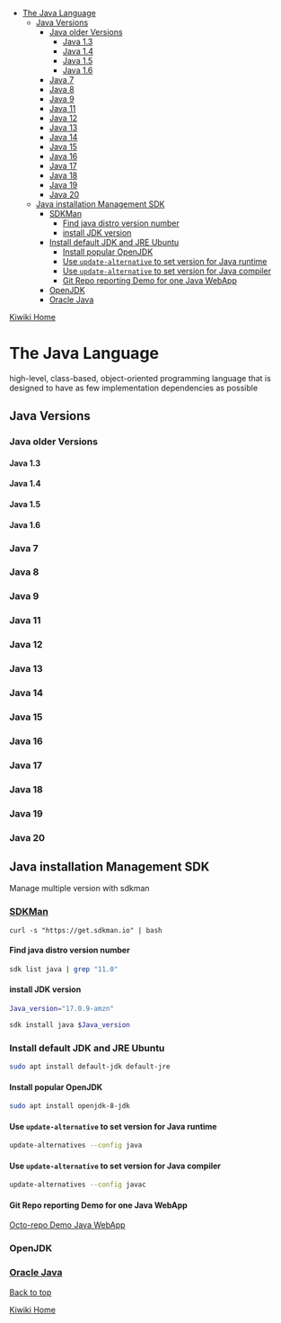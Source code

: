 - [The Java Language](#the-java-language)
  - [Java Versions](#java-versions)
    - [Java older Versions](#java-older-versions)
      - [Java 1.3](#java-13)
      - [Java 1.4](#java-14)
      - [Java 1.5](#java-15)
      - [Java 1.6](#java-16)
    - [Java 7](#java-7)
    - [Java 8](#java-8)
    - [Java 9](#java-9)
    - [Java 11](#java-11)
    - [Java 12](#java-12)
    - [Java 13](#java-13-1)
    - [Java 14](#java-14-1)
    - [Java 15](#java-15-1)
    - [Java 16](#java-16-1)
    - [Java 17](#java-17)
    - [Java 18](#java-18)
    - [Java 19](#java-19)
    - [Java 20](#java-20)
  - [Java installation Management SDK](#java-installation-management-sdk)
    - [SDKMan](#sdkman)
      - [Find java distro version number](#find-java-distro-version-number)
      - [install JDK version](#install-jdk-version)
    - [Install default JDK and JRE Ubuntu](#install-default-jdk-and-jre-ubuntu)
      - [Install popular OpenJDK](#install-popular-openjdk)
      - [Use `update-alternative` to set version for Java runtime](#use-update-alternative-to-set-version-for-java-runtime)
      - [Use `update-alternative` to set version for Java compiler](#use-update-alternative-to-set-version-for-java-compiler)
      - [Git Repo reporting Demo for one Java WebApp](#git-repo-reporting-demo-for-one-java-webapp)
    - [OpenJDK](#openjdk)
    - [Oracle Java](#oracle-java)

[Kiwiki Home](/../../)

# The Java Language
high-level, class-based, object-oriented programming language that is designed to have as few implementation dependencies as possible
## Java Versions

### Java older Versions
#### Java 1.3

#### Java 1.4

#### Java 1.5

#### Java 1.6

### Java 7

### Java 8

### Java 9

### Java 11

### Java 12

### Java 13

### Java 14

### Java 15

### Java 16

### Java 17

### Java 18

### Java 19

### Java 20

## Java installation Management SDK
Manage multiple version with sdkman

### [SDKMan](https://sdkman.io/)
`curl -s "https://get.sdkman.io" | bash`

#### Find java distro version number
```bash
sdk list java | grep "11.0"
```

#### install JDK version
```bash
Java_version="17.0.9-amzn"

sdk install java $Java_version
```

### Install default JDK and JRE Ubuntu
``` bash
sudo apt install default-jdk default-jre
```

#### Install popular OpenJDK
```bash
sudo apt install openjdk-8-jdk
```

#### Use `update-alternative` to set version for Java runtime

```bash
update-alternatives --config java
```

#### Use `update-alternative` to set version for Java compiler

```bash
update-alternatives --config javac
```

#### Git Repo reporting Demo for one Java WebApp

[Octo-repo Demo Java WebApp](https://octo-repo-visualization.vercel.app/?repo=aleon1220%2Fmulti-cloud-WebApp-Attendance)
### OpenJDK

### [Oracle Java](https://www.oracle.com/java/)


[Back to top](#)

[Kiwiki Home](/../../)